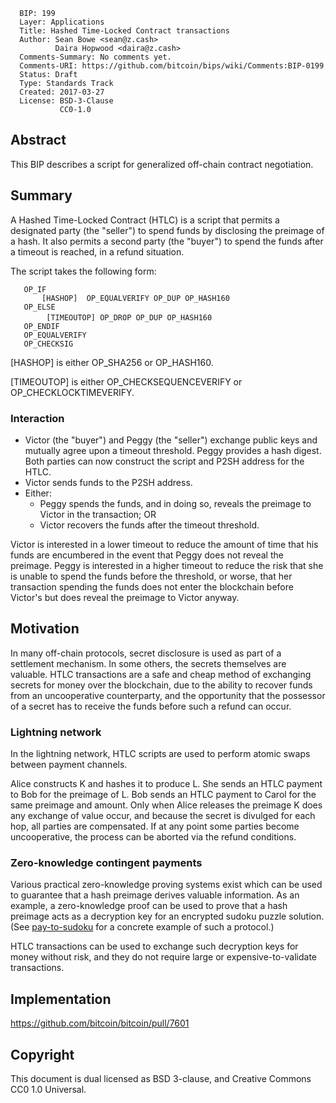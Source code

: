       BIP: 199
      Layer: Applications
      Title: Hashed Time-Locked Contract transactions
      Author: Sean Bowe <sean@z.cash>
              Daira Hopwood <daira@z.cash>
      Comments-Summary: No comments yet.
      Comments-URI: https://github.com/bitcoin/bips/wiki/Comments:BIP-0199
      Status: Draft
      Type: Standards Track
      Created: 2017-03-27
      License: BSD-3-Clause
               CC0-1.0

## Abstract

This BIP describes a script for generalized off-chain contract
negotiation.

## Summary

A Hashed Time-Locked Contract (HTLC) is a script that permits a
designated party (the "seller") to spend funds by disclosing the
preimage of a hash. It also permits a second party (the "buyer") to
spend the funds after a timeout is reached, in a refund situation.

The script takes the following form:

`   OP_IF`  
`       [HASHOP] `<digest>` OP_EQUALVERIFY OP_DUP OP_HASH160 `<seller pubkey hash>`            `  
`   OP_ELSE`  
`       `<num>` [TIMEOUTOP] OP_DROP OP_DUP OP_HASH160 `<buyer pubkey hash>  
`   OP_ENDIF`  
`   OP_EQUALVERIFY`  
`   OP_CHECKSIG`

\[HASHOP\] is either OP\_SHA256 or OP\_HASH160.

\[TIMEOUTOP\] is either OP\_CHECKSEQUENCEVERIFY or
OP\_CHECKLOCKTIMEVERIFY.

### Interaction

-   Victor (the "buyer") and Peggy (the "seller") exchange public keys
    and mutually agree upon a timeout threshold. Peggy provides a hash
    digest. Both parties can now construct the script and P2SH address
    for the HTLC.
-   Victor sends funds to the P2SH address.
-   Either:
    -   Peggy spends the funds, and in doing so, reveals the preimage to
        Victor in the transaction; OR
    -   Victor recovers the funds after the timeout threshold.

Victor is interested in a lower timeout to reduce the amount of time
that his funds are encumbered in the event that Peggy does not reveal
the preimage. Peggy is interested in a higher timeout to reduce the risk
that she is unable to spend the funds before the threshold, or worse,
that her transaction spending the funds does not enter the blockchain
before Victor's but does reveal the preimage to Victor anyway.

## Motivation

In many off-chain protocols, secret disclosure is used as part of a
settlement mechanism. In some others, the secrets themselves are
valuable. HTLC transactions are a safe and cheap method of exchanging
secrets for money over the blockchain, due to the ability to recover
funds from an uncooperative counterparty, and the opportunity that the
possessor of a secret has to receive the funds before such a refund can
occur.

### Lightning network

In the lightning network, HTLC scripts are used to perform atomic swaps
between payment channels.

Alice constructs K and hashes it to produce L. She sends an HTLC payment
to Bob for the preimage of L. Bob sends an HTLC payment to Carol for the
same preimage and amount. Only when Alice releases the preimage K does
any exchange of value occur, and because the secret is divulged for each
hop, all parties are compensated. If at any point some parties become
uncooperative, the process can be aborted via the refund conditions.

### Zero-knowledge contingent payments

Various practical zero-knowledge proving systems exist which can be used
to guarantee that a hash preimage derives valuable information. As an
example, a zero-knowledge proof can be used to prove that a hash
preimage acts as a decryption key for an encrypted sudoku puzzle
solution. (See [pay-to-sudoku](https://github.com/zcash/pay-to-sudoku)
for a concrete example of such a protocol.)

HTLC transactions can be used to exchange such decryption keys for money
without risk, and they do not require large or expensive-to-validate
transactions.

## Implementation

<https://github.com/bitcoin/bitcoin/pull/7601>

## Copyright

This document is dual licensed as BSD 3-clause, and Creative Commons CC0
1.0 Universal.
